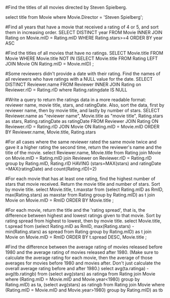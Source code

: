 #Find the titles of all movies directed by Steven Spielberg. 

select title
from Movie
where Movie.Director = 'Steven Spielberg';

#Find all years that have a movie that received a rating of 4 or 5, and sort them in increasing order.
SELECT DISTINCT year 
FROM Movie 
INNER JOIN Rating on Movie.mID = Rating.mID 
WHERE Rating.stars>=4 ORDER BY year ASC

#Find the titles of all movies that have no ratings. 
SELECT Movie.title
FROM Movie
WHERE Movie.title NOT IN (SELECT Movie.title FROM Rating LEFT JOIN Movie ON Rating.mID = Movie.mID)
;

#Some reviewers didn't provide a date with their rating. Find the names of all reviewers who have ratings with a NULL value for the date. 
SELECT DISTINCT Reviewer.name 
FROM Reviewer 
INNER JOIN Rating on Reviewer.rID = Rating.rID 
where Rating.ratingdate IS NULL

#Write a query to return the ratings data in a more readable format: reviewer name, movie title, stars, and ratingDate. Also, sort the data, first by reviewer name, then by movie title, and lastly by number of stars. 
SELECT Reviewer.name as "reviewer name", Movie.title as "movie title", Rating.stars as stars, Rating.ratingDate as ratingDate
FROM Reviewer JOIN Rating
ON Reviewer.rID = Rating.rID
JOIN Movie
ON Rating.mID = Movie.mID
ORDER BY Reviewer.name, Movie.title, Rating.stars

#For all cases where the same reviewer rated the same movie twice and gave it a higher rating the second time, return the reviewer's name and the title of the movie. 
select Reviewer.name, Movie.title
from Rating
join Movie on Movie.mID = Rating.mID
join Reviewer on Reviewer.rID = Rating.rID
group by Rating.mID, Rating.rID
HAVING (stars=MAX(stars) and ratingDate =MAX(ratingDate) and count(Rating.rID)=2)

#For each movie that has at least one rating, find the highest number of stars that movie received. Return the movie title and number of stars. Sort by movie title. 
select Movie.title, t.maxstar
from (select Rating.mID as RmID, max(Rating.stars) as maxstar from Rating group by Rating.mID) as t
 join Movie on Movie.mID = RmID
ORDER BY Movie.title
;

#For each movie, return the title and the 'rating spread', that is, the difference between highest and lowest ratings given to that movie. Sort by rating spread from highest to lowest, then by movie title. 
select Movie.title, t.spread
from (select Rating.mID as RmID, max(Rating.stars) - min(Rating.stars) as spread from Rating group by Rating.mID) as t
 join Movie on Movie.mID = RmID
ORDER BY t.spread DESC, Movie.title
;

#Find the difference between the average rating of movies released before 1980 and the average rating of movies released after 1980. (Make sure to calculate the average rating for each movie, then the average of those averages for movies before 1980 and movies after. Don't just calculate the overall average rating before and after 1980.) 
select avg(ta.ratinga) - avg(tb.ratingb)
from 
(select avg(stars) as ratinga
from Rating
join Movie
where (Rating.mID = Movie.mID and Movie.year<1980)
group by Rating.mID) as ta,
(select avg(stars) as ratingb
from Rating
join Movie
where (Rating.mID = Movie.mID and Movie.year>1980)
group by Rating.mID) as tb